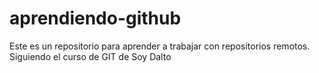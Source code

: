 # aprendiendo-github
Este es un repositorio para aprender a trabajar con repositorios remotos. Siguiendo el curso de GIT de Soy Dalto
